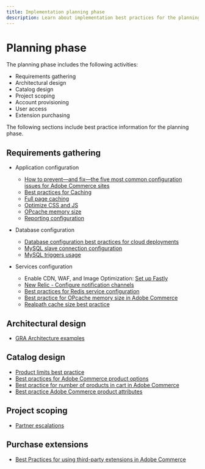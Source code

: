 ```yaml
---
title: Implementation planning phase
description: Learn about implementation best practices for the planning phase of Adobe Commerce projects.
---
```


# Planning phase

The planning phase includes the following activities:

- Requirements gathering
- Architectural design
- Catalog design
- Project scoping
- Account provisioning
- User access
- Extension purchasing

The following sections include best practice information for the planning phase.

## Requirements gathering

- Application configuration
  - [How to prevent—and fix—the five most common configuration issues for Adobe Commerce sites](https://business.adobe.com/blog/how-to/usual-suspects-five-configuration-fixes-maximize-your-peak-sales)
  - [Best practices for Caching](https://docs.magento.com/user-guide/system/cache-management.html#best-practices-for-caching)
  - [Full page caching](https://developer.adobe.com/commerce/php/development/cache/page/public-content/)
  - [Optimize CSS and JS](https://support.magento.com/hc/en-us/articles/360044482152%E2%80%8B)
  - [OPcache memory size](opcache-memory-size.md)
  - [Reporting configuration](reporting-configuration.md)


- Database configuration
  - [Database configuration best practices for cloud deployments​](database-on-cloud.md)
  - [MySQL slave connection configuration​](configure-mysql-slave-connection-on-cloud.md)
  - [MySQL triggers usage](mysql-triggers-usage.md)

- Services configuration
  - Enable CDN, WAF, and Image Optimization: [Set up Fastly](https://devdocs.magento.com/cloud/cdn/configure-fastly.html)
  - [New Relic - Configure notification channels](https://devdocs.magento.com/cloud/project/new-relic.html#configure-notification-channels)
  - [Best practices for Redis service configuration​](redis-service-configuration.md)
  - [Best practice for OPcache memory size in Adobe Commerce](https://support.magento.com/hc/en-us/articles/360044740812​)
  - [Realpath cache size best practice](realpath-cache-size.md)

## Architectural design

- [GRA Architecture examples](https://wiki.corp.adobe.com/x/kD4ykw)

## Catalog design

- [Product limits best practice​](product-sku-limits.md)
- [Best practices for Adobe Commerce product options​](product-options.md)
- [Best practice for number of products in cart in Adobe Commerce​](product-cart.md)
- [Best practice Adobe Commerce product attributes​](product-attributes.md)


## Project scoping

- [Partner escalations](partner-escalation.md)

## Purchase extensions

- [Best Practices for using third-party extensions in Adobe Commerce​](extensions.md)
